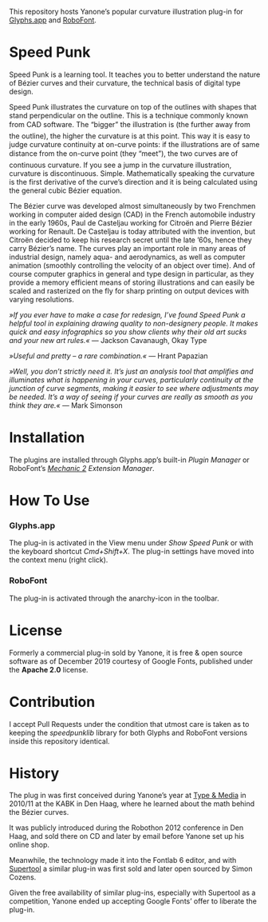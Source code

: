 This repository hosts Yanone’s popular curvature illustration plug-in for [Glyphs.app](https://glyphsapp.com) and [RoboFont](https://robofont.com).

# Speed Punk

Speed Punk is a learning tool. It teaches you to better understand the nature of Bézier curves and their curvature, the technical basis of digital type design.

Speed Punk illustrates the curvature on top of the outlines with shapes that stand perpendicular on the outline. This is a technique commonly known from CAD software. The “bigger” the illustration is (the further away from the outline), the higher the curvature is at this point. This way it is easy to judge curvature continuity at on-curve points: if the illustrations are of same distance from the on-curve point (they “meet”), the two curves are of continuous curvature. If you see a jump in the curvature illustration, curvature is discontinuous. Simple. Mathematically speaking the curvature is the first derivative of the curve’s direction and it is being calculated using the general cubic Bézier equation.

The Bézier curve was developed almost simultaneously by two Frenchmen working in computer aided design (CAD) in the French automobile industry in the early 1960s, Paul de Casteljau working for Citroën and Pierre Bézier working for Renault. De Casteljau is today attributed with the invention, but Citroën decided to keep his research secret until the late ’60s, hence they carry Bézier’s name.
The curves play an important role in many areas of industrial design, namely aqua- and aerodynamics, as well as computer animation (smoothly controlling the velocity of an object over time). And of course computer graphics in general and type design in particular, as they provide a memory efficient means of storing illustrations and can easily be scaled and rasterized on the fly for sharp printing on output devices with varying resolutions.


*»If you ever have to make a case for redesign, I’ve found Speed Punk a helpful tool in explaining drawing quality to non-designery people. It makes quick and easy infographics so you show clients why their old art sucks and your new art rules.«* — Jackson Cavanaugh, Okay Type

*»Useful and pretty – a rare combination.«* — Hrant Papazian

*»Well, you don’t strictly need it. It’s just an analysis tool that amplifies and illuminates what is happening in your curves, particularly continuity at the junction of curve segments, making it easier to see where adjustments may be needed. It’s a way of seeing if your curves are really as smooth as you think they are.«* — Mark Simonson

# Installation

The plugins are installed through Glyphs.app’s built-in *Plugin Manager* or RoboFont’s *[Mechanic 2](https://robofontmechanic.com) Extension Manager*.

# How To Use

### Glyphs.app

The plug-in is activated in the View menu under *Show Speed Punk* or with the keyboard shortcut *Cmd+Shift+X*. The plug-in settings have moved into the context menu (right click).

### RoboFont

The plug-in is activated through the anarchy-icon in the toolbar.

# License

Formerly a commercial plug-in sold by Yanone, it is free & open source software as of December 2019 courtesy of Google Fonts, published under the **Apache 2.0** license.

# Contribution

I accept Pull Requests under the condition that utmost care is taken as to keeping the *speedpunklib* library for both Glyphs and RoboFont versions inside this repository identical.

# History

The plug in was first conceived during Yanone’s year at [Type & Media](http://typemedia.org) in 2010/11 at the KABK in Den Haag, where he learned about the math behind the Bézier curves.

It was publicly introduced during the Robothon 2012 conference in Den Haag, and sold there on CD and later by email before Yanone set up his online shop.

Meanwhile, the technology made it into the Fontlab 6 editor, and with [Supertool](http://www.corvelsoftware.co.uk/software/supertool/) a similar plug-in was first sold and later open sourced by Simon Cozens.

Given the free availability of similar plug-ins, especially with Supertool as a competition, Yanone ended up accepting Google Fonts’ offer to liberate the plug-in.
